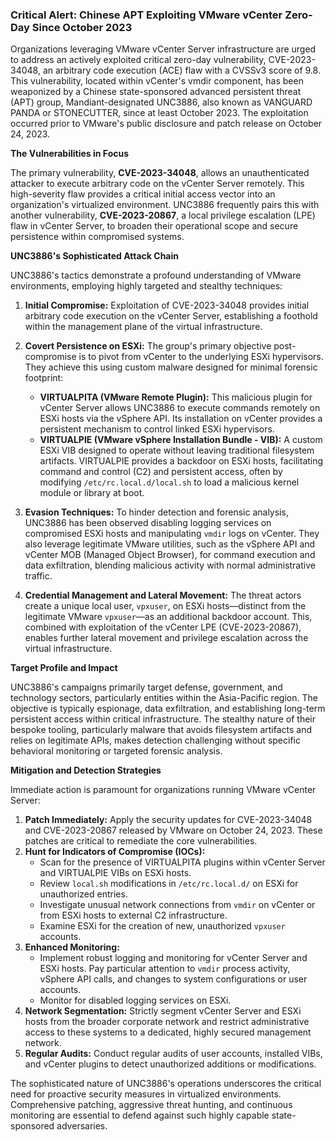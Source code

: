 ### Critical Alert: Chinese APT Exploiting VMware vCenter Zero-Day Since October 2023

Organizations leveraging VMware vCenter Server infrastructure are urged to address an actively exploited critical zero-day vulnerability, CVE-2023-34048, an arbitrary code execution (ACE) flaw with a CVSSv3 score of 9.8. This vulnerability, located within vCenter's vmdir component, has been weaponized by a Chinese state-sponsored advanced persistent threat (APT) group, Mandiant-designated UNC3886, also known as VANGUARD PANDA or STONECUTTER, since at least October 2023. The exploitation occurred prior to VMware's public disclosure and patch release on October 24, 2023.

**The Vulnerabilities in Focus**

The primary vulnerability, **CVE-2023-34048**, allows an unauthenticated attacker to execute arbitrary code on the vCenter Server remotely. This high-severity flaw provides a critical initial access vector into an organization's virtualized environment. UNC3886 frequently pairs this with another vulnerability, **CVE-2023-20867**, a local privilege escalation (LPE) flaw in vCenter Server, to broaden their operational scope and secure persistence within compromised systems.

**UNC3886's Sophisticated Attack Chain**

UNC3886's tactics demonstrate a profound understanding of VMware environments, employing highly targeted and stealthy techniques:

1.  **Initial Compromise:** Exploitation of CVE-2023-34048 provides initial arbitrary code execution on the vCenter Server, establishing a foothold within the management plane of the virtual infrastructure.

2.  **Covert Persistence on ESXi:** The group's primary objective post-compromise is to pivot from vCenter to the underlying ESXi hypervisors. They achieve this using custom malware designed for minimal forensic footprint:
    *   **VIRTUALPITA (VMware Remote Plugin):** This malicious plugin for vCenter Server allows UNC3886 to execute commands remotely on ESXi hosts via the vSphere API. Its installation on vCenter provides a persistent mechanism to control linked ESXi hypervisors.
    *   **VIRTUALPIE (VMware vSphere Installation Bundle - VIB):** A custom ESXi VIB designed to operate without leaving traditional filesystem artifacts. VIRTUALPIE provides a backdoor on ESXi hosts, facilitating command and control (C2) and persistent access, often by modifying `/etc/rc.local.d/local.sh` to load a malicious kernel module or library at boot.

3.  **Evasion Techniques:** To hinder detection and forensic analysis, UNC3886 has been observed disabling logging services on compromised ESXi hosts and manipulating `vmdir` logs on vCenter. They also leverage legitimate VMware utilities, such as the vSphere API and vCenter MOB (Managed Object Browser), for command execution and data exfiltration, blending malicious activity with normal administrative traffic.

4.  **Credential Management and Lateral Movement:** The threat actors create a unique local user, `vpxuser`, on ESXi hosts—distinct from the legitimate VMware `vpxuser`—as an additional backdoor account. This, combined with exploitation of the vCenter LPE (CVE-2023-20867), enables further lateral movement and privilege escalation across the virtual infrastructure.

**Target Profile and Impact**

UNC3886's campaigns primarily target defense, government, and technology sectors, particularly entities within the Asia-Pacific region. The objective is typically espionage, data exfiltration, and establishing long-term persistent access within critical infrastructure. The stealthy nature of their bespoke tooling, particularly malware that avoids filesystem artifacts and relies on legitimate APIs, makes detection challenging without specific behavioral monitoring or targeted forensic analysis.

**Mitigation and Detection Strategies**

Immediate action is paramount for organizations running VMware vCenter Server:

1.  **Patch Immediately:** Apply the security updates for CVE-2023-34048 and CVE-2023-20867 released by VMware on October 24, 2023. These patches are critical to remediate the core vulnerabilities.
2.  **Hunt for Indicators of Compromise (IOCs):**
    *   Scan for the presence of VIRTUALPITA plugins within vCenter Server and VIRTUALPIE VIBs on ESXi hosts.
    *   Review `local.sh` modifications in `/etc/rc.local.d/` on ESXi for unauthorized entries.
    *   Investigate unusual network connections from `vmdir` on vCenter or from ESXi hosts to external C2 infrastructure.
    *   Examine ESXi for the creation of new, unauthorized `vpxuser` accounts.
3.  **Enhanced Monitoring:**
    *   Implement robust logging and monitoring for vCenter Server and ESXi hosts. Pay particular attention to `vmdir` process activity, vSphere API calls, and changes to system configurations or user accounts.
    *   Monitor for disabled logging services on ESXi.
4.  **Network Segmentation:** Strictly segment vCenter Server and ESXi hosts from the broader corporate network and restrict administrative access to these systems to a dedicated, highly secured management network.
5.  **Regular Audits:** Conduct regular audits of user accounts, installed VIBs, and vCenter plugins to detect unauthorized additions or modifications.

The sophisticated nature of UNC3886's operations underscores the critical need for proactive security measures in virtualized environments. Comprehensive patching, aggressive threat hunting, and continuous monitoring are essential to defend against such highly capable state-sponsored adversaries.